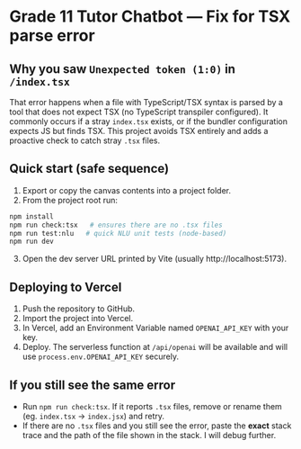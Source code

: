 # Grade 11 Tutor Chatbot — Fix for TSX parse error

## Why you saw `Unexpected token (1:0)` in `/index.tsx`
That error happens when a file with TypeScript/TSX syntax is parsed by a tool that does not expect TSX (no TypeScript transpiler configured). It commonly occurs if a stray `index.tsx` exists, or if the bundler configuration expects JS but finds TSX. This project avoids TSX entirely and adds a proactive check to catch stray `.tsx` files.

## Quick start (safe sequence)
1. Export or copy the canvas contents into a project folder.
2. From the project root run:

```bash
npm install
npm run check:tsx   # ensures there are no .tsx files
npm run test:nlu   # quick NLU unit tests (node-based)
npm run dev
```

3. Open the dev server URL printed by Vite (usually http://localhost:5173).

## Deploying to Vercel
1. Push the repository to GitHub.
2. Import the project into Vercel.
3. In Vercel, add an Environment Variable named `OPENAI_API_KEY` with your key.
4. Deploy. The serverless function at `/api/openai` will be available and will use `process.env.OPENAI_API_KEY` securely.

## If you still see the same error
- Run `npm run check:tsx`. If it reports `.tsx` files, remove or rename them (eg. `index.tsx` → `index.jsx`) and retry.
- If there are no `.tsx` files and you still see the error, paste the **exact** stack trace and the path of the file shown in the stack. I will debug further.